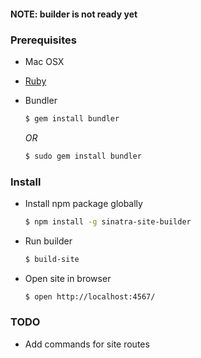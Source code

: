 #### NOTE: builder is not ready yet

### Prerequisites

- Mac OSX
- [Ruby](https://www.ruby-lang.org/en/documentation/installation/)

- Bundler
  ```sh
  $ gem install bundler
  ```

  *OR*

  ```sh
  $ sudo gem install bundler
  ```

### Install

- Install npm package globally
  ```sh
  $ npm install -g sinatra-site-builder
  ```

- Run builder
  ```sh
  $ build-site
  ```

- Open site in browser
  ```sh
  $ open http://localhost:4567/
  ```

### TODO

- Add commands for site routes
